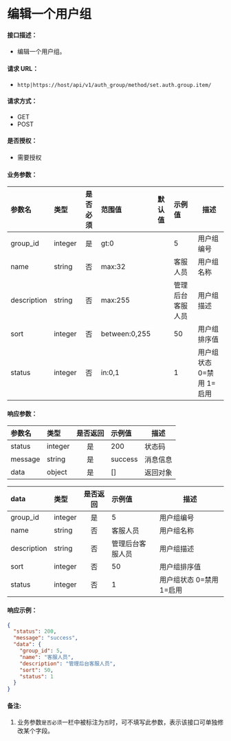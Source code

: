 # 编辑一个用户组

#### 接口描述：
- 编辑一个用户组。

#### 请求 URL：
- `http|https://host/api/v1/auth_group/method/set.auth.group.item/`

#### 请求方式：
- GET
- POST

#### 是否授权：
- 需要授权

#### 业务参数：
|参数名|类型|是否必须|范围值|默认值|示例值|描述|
|:----|:---|:---:|:-----|:-----|:-----|-----|
|group_id |integer |是 |gt:0 | |5 |用户组编号 |
|name |string |否 |max:32 | |客服人员 |用户组名称 |
|description |string |否 |max:255 | |管理后台客服人员 |用户组描述 |
|sort |integer |否 |between:0,255 | |50 |用户组排序值 |
|status |integer |否 |in:0,1 | |1 |用户组状态 0=禁用 1=启用 |

#### 响应参数：
|参数名|类型|是否返回|示例值|描述|
|:-----|:-----|:---:|:-----|-----|
|status |integer |是 |200 |状态码 |
|message |string |是 |success |消息信息 |
|data |object |是 |[] |返回对象 |

|data|类型|是否返回|示例值|描述|
|:-----|:-----|:---:|:-----|-----|
|group_id |integer |是 |5 |用户组编号 |
|name |string |否 |客服人员 |用户组名称 |
|description |string |否 |管理后台客服人员 |用户组描述 |
|sort |integer |否 |50 |用户组排序值 |
|status |integer |否 |1 |用户组状态 0=禁用 1=启用 |

#### 响应示例：
```json
{
  "status": 200,
  "message": "success",
  "data": {
    "group_id": 5,
    "name": "客服人员",
    "description": "管理后台客服人员",
    "sort": 50,
    "status": 1
  }
}
```

#### 备注:
1. 业务参数`是否必须`一栏中被标注为`否`时，可不填写此参数，表示该接口可单独修改某个字段。